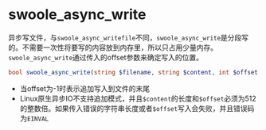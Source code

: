 # swoole_async_write

异步写文件，与`swoole_async_writefile`不同，`swoole_async_write`是分段写的。不需要一次性将要写的内容放到内存里，所以只占用少量内存。`swoole_async_write`通过传入的offset参数来确定写入的位置。

```php
bool swoole_async_write(string $filename, string $content, int $offset = -1, mixed $callback = NULL);
```

* 当offset为-1时表示追加写入到文件的末尾
* Linux原生异步IO不支持追加模式，并且`$content`的长度和`$offset`必须为512的整数倍。如果传入错误的字符串长度或者`$offset`写入会失败，并且错误码为`EINVAL`

